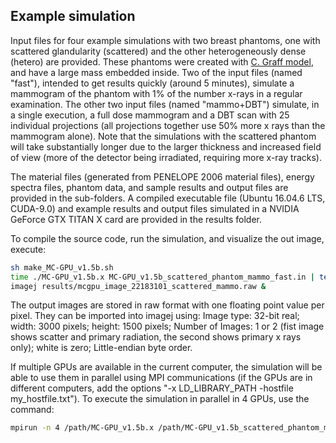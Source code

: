 ## Example simulation

Input files for four example simulations with two breast phantoms, one with scattered glandularity (scattered) and the other heterogeneously dense (hetero) are provided. 
These phantoms were created with [C. Graff model](https://github.com/DIDSR/breastPhantom), and have a large mass embedded inside.
Two of the input files (named "fast"), intended to get results quickly (around 5 minutes), simulate a mammogram of the phantom with 1% of the number x-rays in a regular examination. 
The other two input files (named "mammo+DBT") simulate, in a single execution, a full dose mammogram and a DBT scan with 25 individual projections (all projections together use 50% more x rays than the mammogram alone).
Note that the simulations with the scattered phantom will take substantially longer due to the larger thickness and increased field of view (more of the detector being irradiated, requiring more x-ray tracks).

The material files (generated from PENELOPE 2006 material files), energy spectra files, phantom data, and sample results and output files are provided in the sub-folders.
A compiled executable file (Ubuntu 16.04.6 LTS, CUDA-9.0) and example results and output files simulated in a NVIDIA GeForce GTX TITAN X card are provided in the results folder.

To compile the source code, run the simulation, and visualize the out image, execute:

```bash
sh make_MC-GPU_v1.5b.sh
time ./MC-GPU_v1.5b.x MC-GPU_v1.5b_scattered_phantom_mammo_fast.in | tee MC-GPU_v1.5b_scattered_phantom_mammo_fast.out 
imagej results/mcgpu_image_22183101_scattered_mammo.raw &
```
The output images are stored in raw format with one floating point value per pixel. They can be imported into imagej using: Image type: 32-bit real; width: 3000 pixels; height: 1500 pixels; Number of Images: 1 or 2 (fist image shows scatter and primary radiation, the second shows primary x rays only); white is zero; Little-endian byte order.

If multiple GPUs are available in the current computer, the simulation will be able to use them in parallel using MPI communications (if the GPUs are in different computers, add the options "-x LD_LIBRARY_PATH -hostfile my_hostfile.txt"). To execute the simulation in parallel in 4 GPUs, use the command:
```bash
mpirun -n 4 /path/MC-GPU_v1.5b.x /path/MC-GPU_v1.5b_scattered_phantom_mammo_fast.in | tee /path/MC-GPU_v1.5b_scattered_phantom_mammo_fast.out
```

